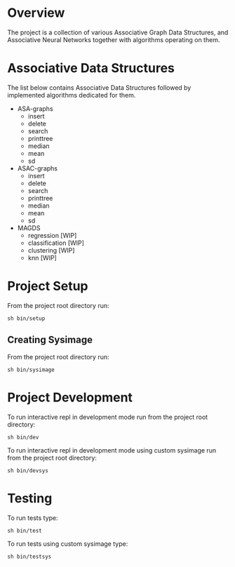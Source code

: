 # Overview

The project is a collection of various Associative Graph Data Structures, and Associative Neural Networks together with algorithms operating on them.

# Associative Data Structures

The list below contains Associative Data Structures followed by implemented algorithms dedicated for them.

- ASA-graphs
   - insert
   - delete
   - search
   - printtree
   - median
   - mean
   - sd
- ASAC-graphs
   - insert
   - delete
   - search
   - printtree
   - median
   - mean
   - sd
- MAGDS
   - regression [WIP]
   - classification [WIP]
   - clustering [WIP]
   - knn [WIP]

# Project Setup

From the project root directory run:

`sh bin/setup`

## Creating Sysimage

From the project root directory run:

`sh bin/sysimage`

# Project Development

To run interactive repl in development mode run from the project root directory:

`sh bin/dev`

To run interactive repl in development mode using custom sysimage run from the project root directory:

`sh bin/devsys`


# Testing

To run tests type:

`sh bin/test`

To run tests using custom sysimage type:

`sh bin/testsys`
